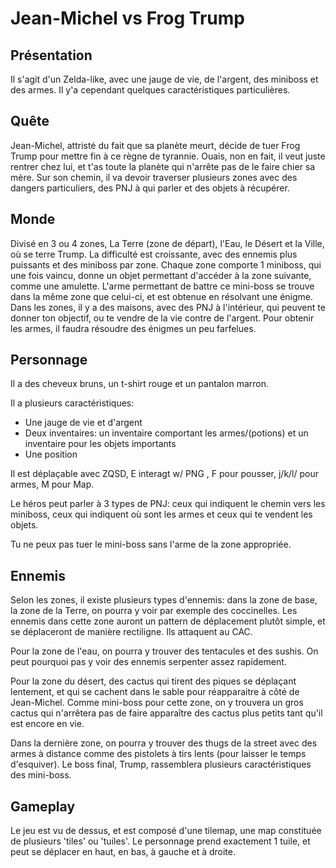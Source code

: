 # Jean-Michel vs Frog Trump

## Présentation

Il s'agit d'un Zelda-like, avec une jauge de vie, de l'argent, des miniboss et des armes.
Il y'a cependant quelques caractéristiques particulières.

## Quête

Jean-Michel, attristé du fait que sa planète meurt, décide de tuer Frog Trump pour mettre fin à ce règne de tyrannie.
Ouais, non en fait, il veut juste rentrer chez lui, et t'as toute la planète qui n'arrête pas de le faire chier sa mère.
Sur son chemin, il va devoir traverser plusieurs zones avec des dangers particuliers, des PNJ à qui parler et des objets à récupérer.

## Monde

Divisé en 3 ou 4 zones, La Terre (zone de départ), l'Eau, le Désert et la Ville, où se terre Trump.
La difficulté est croissante, avec des ennemis plus puissants et des miniboss par zone.
Chaque zone comporte 1 miniboss, qui une fois vaincu, donne un objet permettant d'accéder à la zone suivante, comme une amulette.
L'arme permettant de battre ce mini-boss se trouve dans la même zone que celui-ci, et est obtenue en résolvant une énigme.
Dans les zones, il y a des maisons, avec des PNJ à l'intérieur, qui peuvent te donner ton objectif, ou te vendre de la vie contre de l'argent.
Pour obtenir les armes, il faudra résoudre des énigmes un peu farfelues.

## Personnage

Il a des cheveux bruns, un t-shirt rouge et un pantalon marron.

Il a plusieurs caractéristiques:
- Une jauge de vie et d'argent
- Deux inventaires: un inventaire comportant les armes/(potions) et un inventaire pour les objets importants
- Une position

Il est déplaçable avec ZQSD, E interagt w/ PNG , F pour pousser, j/k/l/ pour armes, M pour Map.

Le héros peut parler à 3 types de PNJ: ceux qui indiquent le chemin vers les miniboss, ceux qui indiquent où sont les armes et ceux qui te vendent les objets.

Tu ne peux pas tuer le mini-boss sans l'arme de la zone appropriée.

## Ennemis

Selon les zones, il existe plusieurs types d'ennemis: dans la zone de base, la zone de la Terre, on pourra y voir par exemple des coccinelles.
Les ennemis dans cette zone auront un pattern de déplacement plutôt simple, et se déplaceront de manière rectiligne. Ils attaquent au CAC.

Pour la zone de l'eau, on pourra y trouver des tentacules et des sushis.
On peut pourquoi pas y voir des ennemis serpenter assez rapidement.

Pour la zone du désert, des cactus qui tirent des piques se déplaçant lentement, et qui se cachent dans le sable pour réapparaitre à côté de Jean-Michel.
Comme mini-boss pour cette zone, on y trouvera un gros cactus qui n'arrêtera pas de faire apparaître des cactus plus petits tant qu'il est encore en vie.

Dans la dernière zone, on pourra y trouver des thugs de la street avec des armes à distance comme des pistolets à tirs lents (pour laisser le temps d'esquiver).
Le boss final, Trump, rassemblera plusieurs caractéristiques des mini-boss.

## Gameplay

Le jeu est vu de dessus, et est composé d'une tilemap, une map constituée de plusieurs 'tiles' ou 'tuiles'. Le personnage prend exactement 1 tuile, et peut se déplacer en haut, en bas, à gauche et à droite.


